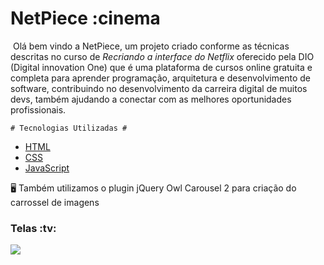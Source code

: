 <h3 aling="center>"
    <p><h1>
    NetPiece :cinema
</h1></p>
</h3>

​	Olá bem vindo a NetPiece, um projeto criado conforme as técnicas descritas no curso de *Recriando a interface do Netflix*  oferecido pela DIO (Digital innovation One) que é uma plataforma de cursos online gratuita e completa para aprender programação, arquitetura e desenvolvimento de software, contribuindo no desenvolvimento da carreira digital de muitos devs, também ajudando a conectar com as melhores oportunidades profissionais. 

	# Tecnologias Utilizadas #

- [HTML](https://html.com/)
- [CSS](https://purecss.io/)
- [JavaScript](https://www.javascript.com/)

:desktop_computer: Também utilizamos o plugin jQuery Owl Carousel 2 para criação do carrossel de imagens



<h3>
    Telas :tv:
</h3>

<img src="./img/tela.png" />



